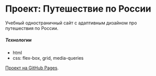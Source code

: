 # Проект: Путешествие по России

Учебный одностраничный сайт с адаптивным дизайном про путешествия по России.

##### Технологии
* html
* css: flex-box, grid, media-queries

[Проект на GitHub Pages](https://borisbell.github.io/russian-travel/).
